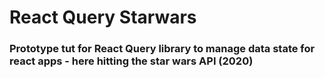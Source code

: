 # React Query Starwars

### Prototype tut for React Query library to manage data state for react apps - here hitting the star wars API (2020)
